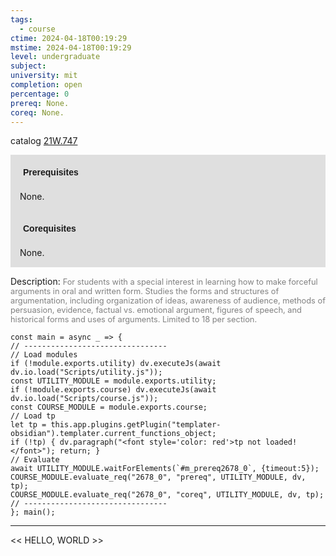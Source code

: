 ```yaml
---
tags:
  - course
ctime: 2024-04-18T00:19:29
mstime: 2024-04-18T00:19:29
level: undergraduate
subject: 
university: mit
completion: open
percentage: 0
prereq: None.
coreq: None.
---
```


catalog [21W.747](http://student.mit.edu/catalog/m21Wa.html#21W.747)

<span style="display: block; padding: 15px; background-color: rgb(100, 100, 100, 0.2);"><font id="m_prereq2678_0" style="display: block; font-family: Arial, sans-serif; font-weight: bold; padding: 5px">Prerequisites</font><br><span id="prereq2678_0">None.</span></span>
<span style="display: block; padding: 15px; background-color: rgb(100, 100, 100, 0.2);"><font id="m_coreq2678_0" style="display: block; font-family: Arial, sans-serif; font-weight: bold; padding: 5px">Corequisites</font><br><span id="coreq2678_0">None.</span></span>

<font style="">Description:</font>
<font style="color: grey; font-size: 0.8rem;">For students with a special interest in learning how to make forceful arguments in oral and written form. Studies the forms and structures of argumentation, including organization of ideas, awareness of audience, methods of persuasion, evidence, factual vs. emotional argument, figures of speech, and historical forms and uses of arguments. Limited to 18 per section.</font>

```dataviewjs
const main = async _ => {
// --------------------------------
// Load modules
if (!module.exports.utility) dv.executeJs(await dv.io.load("Scripts/utility.js"));
const UTILITY_MODULE = module.exports.utility;
if (!module.exports.course) dv.executeJs(await dv.io.load("Scripts/course.js"));
const COURSE_MODULE = module.exports.course;
// Load tp
let tp = this.app.plugins.getPlugin("templater-obsidian").templater.current_functions_object;
if (!tp) { dv.paragraph("<font style='color: red'>tp not loaded!</font>"); return; }
// Evaluate
await UTILITY_MODULE.waitForElements(`#m_prereq2678_0`, {timeout:5});
COURSE_MODULE.evaluate_req("2678_0", "prereq", UTILITY_MODULE, dv, tp);
COURSE_MODULE.evaluate_req("2678_0", "coreq", UTILITY_MODULE, dv, tp);
// --------------------------------
}; main();
```

---

<< HELLO, WORLD >>
